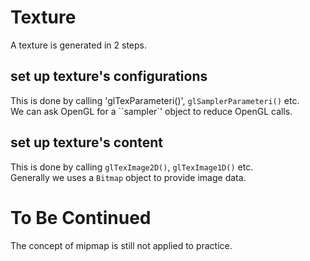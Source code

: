 ﻿# Texture
A texture is generated in 2 steps.
## set up texture's configurations
This is done by calling 'glTexParameteri()', `glSamplerParameteri()` etc.  
We can ask OpenGL for a ``sampler`' object to reduce OpenGL calls.
## set up texture's content
This is done by calling `glTexImage2D()`, `glTexImage1D()` etc.  
Generally we uses a `Bitmap` object to provide image data.
# To Be Continued
The concept of mipmap is still not applied to practice.
